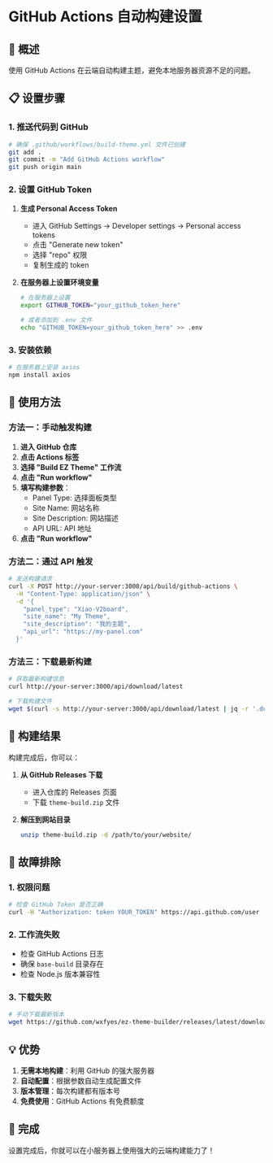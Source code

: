 # GitHub Actions 自动构建设置

## 🎯 **概述**

使用 GitHub Actions 在云端自动构建主题，避免本地服务器资源不足的问题。

## 📋 **设置步骤**

### 1. **推送代码到 GitHub**

```bash
# 确保 .github/workflows/build-theme.yml 文件已创建
git add .
git commit -m "Add GitHub Actions workflow"
git push origin main
```

### 2. **设置 GitHub Token**

1. **生成 Personal Access Token**
   - 进入 GitHub Settings → Developer settings → Personal access tokens
   - 点击 "Generate new token"
   - 选择 "repo" 权限
   - 复制生成的 token

2. **在服务器上设置环境变量**
   ```bash
   # 在服务器上设置
   export GITHUB_TOKEN="your_github_token_here"
   
   # 或者添加到 .env 文件
   echo "GITHUB_TOKEN=your_github_token_here" >> .env
   ```

### 3. **安装依赖**

```bash
# 在服务器上安装 axios
npm install axios
```

## 🚀 **使用方法**

### **方法一：手动触发构建**

1. **进入 GitHub 仓库**
2. **点击 Actions 标签**
3. **选择 "Build EZ Theme" 工作流**
4. **点击 "Run workflow"**
5. **填写构建参数**：
   - Panel Type: 选择面板类型
   - Site Name: 网站名称
   - Site Description: 网站描述
   - API URL: API 地址
6. **点击 "Run workflow"**

### **方法二：通过 API 触发**

```bash
# 发送构建请求
curl -X POST http://your-server:3000/api/build/github-actions \
  -H "Content-Type: application/json" \
  -d '{
    "panel_type": "Xiao-V2board",
    "site_name": "My Theme",
    "site_description": "我的主题",
    "api_url": "https://my-panel.com"
  }'
```

### **方法三：下载最新构建**

```bash
# 获取最新构建信息
curl http://your-server:3000/api/download/latest

# 下载构建文件
wget $(curl -s http://your-server:3000/api/download/latest | jq -r '.download_url')
```

## 📁 **构建结果**

构建完成后，你可以：

1. **从 GitHub Releases 下载**
   - 进入仓库的 Releases 页面
   - 下载 `theme-build.zip` 文件

2. **解压到网站目录**
   ```bash
   unzip theme-build.zip -d /path/to/your/website/
   ```

## 🔧 **故障排除**

### **1. 权限问题**
```bash
# 检查 GitHub Token 是否正确
curl -H "Authorization: token YOUR_TOKEN" https://api.github.com/user
```

### **2. 工作流失败**
- 检查 GitHub Actions 日志
- 确保 `base-build` 目录存在
- 检查 Node.js 版本兼容性

### **3. 下载失败**
```bash
# 手动下载最新版本
wget https://github.com/wxfyes/ez-theme-builder/releases/latest/download/theme-build.zip
```

## 💡 **优势**

1. **无需本地构建**：利用 GitHub 的强大服务器
2. **自动配置**：根据参数自动生成配置文件
3. **版本管理**：每次构建都有版本号
4. **免费使用**：GitHub Actions 有免费额度

## 🎉 **完成**

设置完成后，你就可以在小服务器上使用强大的云端构建能力了！
